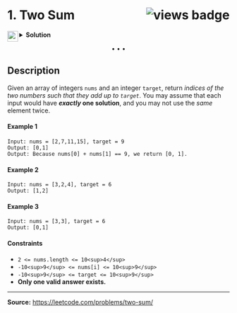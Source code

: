 <h1>
1. Two Sum
<img src="https://tinyurl.com/yc5ce92u" align="right" alt="views badge">
</h1>

<details>
<summary>
    <img src="https://git.io/JDE5D" height="24" align="left" alt="swift">
    <b>Solution</b>
</summary>

<br/>

```swift
class Solution {
    func twoSum(_ nums: [Int], _ target: Int) -> [Int] {
        var dict = [Int:Int]()
        for (i, n) in nums.enumerated() {
            if let last = dict[target - n] {
                return [last, i]
            }
            dict[n] = i
        }
        return []
    }
}
```

<p>
<a href="https://gist.github.com/asahiocean/5417d4f858b842d76876aabbe2932031">
<img src="https://git.io/JDNlC" alt="GitHub Gist" height="18" align="center">
</a>
<a href="https://leetcode.com/problems/two-sum/discuss/1629845">
<img src="https://git.io/JDSVA" alt="LeetCode Discuss" height="28" align="right">
</a>
</p>
    
</details>

<p align="center">• • •</p>

## Description

Given an array of integers `nums` and an integer `target`, return _indices of the two numbers such that they add up to `target`_.
You may assume that each input would have **_exactly_ one solution**, and you may not use the _same_ element twice.

#### Example 1

```
Input: nums = [2,7,11,15], target = 9
Output: [0,1]
Output: Because nums[0] + nums[1] == 9, we return [0, 1].
```

#### Example 2

```
Input: nums = [3,2,4], target = 6
Output: [1,2]
```

#### Example 3

```
Input: nums = [3,3], target = 6
Output: [0,1]
```

#### Constraints

* `2 <= nums.length <= 10<sup>4</sup>`
* `-10<sup>9</sup> <= nums[i] <= 10<sup>9</sup>`
* `-10<sup>9</sup> <= target <= 10<sup>9</sup>`
* **Only one valid answer exists.**

---

**Source:** https://leetcode.com/problems/two-sum/
